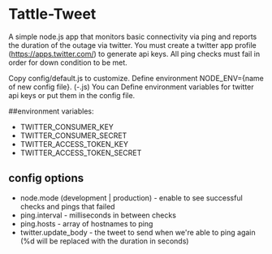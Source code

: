 
# Tattle-Tweet

A simple node.js app that monitors basic connectivity via ping and reports the duration of the outage via twitter. You must create a twitter app profile (https://apps.twitter.com/) to generate api keys. All ping checks must fail in order for down condition to be met.

Copy config/default.js to customize. Define environment NODE_ENV={name of new config file}. (-.js)
You can Define environment variables for twitter api keys or put them in the config file.


##environment variables:
 - TWITTER_CONSUMER_KEY
 - TWITTER_CONSUMER_SECRET
 - TWITTER_ACCESS_TOKEN_KEY
 - TWITTER_ACCESS_TOKEN_SECRET


## config options

 - node.mode (development | production) - enable to see successful checks and pings that failed
 - ping.interval - milliseconds in between checks
 - ping.hosts - array of hostnames to ping
 - twitter.update_body - the tweet to send when we're able to ping again (%d will be replaced with the duration in seconds)
